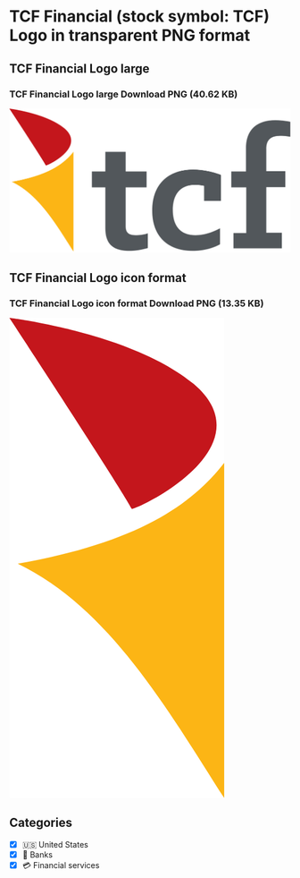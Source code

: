 # TCF Financial (stock symbol: TCF) Logo in transparent PNG format

## TCF Financial Logo large

### TCF Financial Logo large Download PNG (40.62 KB)

![TCF Financial Logo large Download PNG (40.62 KB)](/img/orig/TCF_BIG-076a12ce.png)

## TCF Financial Logo icon format

### TCF Financial Logo icon format Download PNG (13.35 KB)

![TCF Financial Logo icon format Download PNG (13.35 KB)](/img/orig/TCF-5d01c835.png)



## Categories
- [x] 🇺🇸 United States
- [x] 🏦 Banks
- [x] 💳 Financial services
